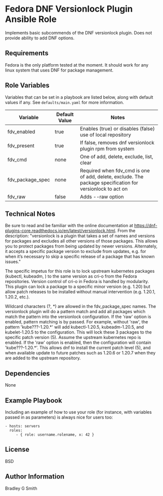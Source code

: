 Fedora DNF Versionlock Plugin Ansible Role
=========

Implements basic subcommends of the DNF versionlock plugin. Does not provide ability to add DNF options.

Requirements
------------

Fedora is the only platform tested at the moment. It should work for any linux system that uses DNF for package management.

Role Variables
--------------

Variables that can be set in a playbook are listed below, along with default values if any. See `defaults/main.yaml` for more information.

| Variable   | Default Value | Notes |
| ---------- | ------------- | ----- |
| fdv_enabled | true | Enables (true) or disables (false) use of local repository |
| fdv_present | true | If false, removes dnf versionlock plugin rpm from system |
| fdv_cmd | none    | One of add, delete, exclude, list, clear |
| fdv_package_spec | none    | Required when fdv_cmd is one of add, delete, exclude. The package specification for versionlock to act on |
| fdv_raw | false    | Adds --raw option |

Technical Notes
---------------

Be sure to read and be familiar with the online documentation at https://dnf-plugins-core.readthedocs.io/en/latest/versionlock.html. From the description: "versionlock is a plugin that takes a set of names and versions for packages and excludes all other versions of those packages. This allows you to protect packages from being updated by newer versions. Alternately, it accepts a specific package version to exclude from updates, e.g. for when it’s necessary to skip a specific release of a package that has known issues."

The specific impetus for this role is to lock upstream kubernetes packages (kubectl, kubeadm, ) to the same version as cri-o from the Fedora repositories. Version control of cri-o in Fedora is handled by modularity. This plugin can lock a package to a specific minor version (e.g. 1.20) but allow patch releases to be installed without manual intervention (e.g. 1.20.1, 1.20.2, etc.).

Wildcard characters (?, \*) are allowed in the fdv_package_spec names. The versionlock plugin will do a pattern match and add all packages which match the pattern into the versionlock configuration. If the 'raw' option is enabled, pattern matching is by passed. For example, without 'raw', the pattern 'kube???-1.20.\*' will add kubectl-1.20.5, kubeadm-1.20.5, and kubelet-1.20.5 to the configuration. This will lock these 3 packages to the specific patch version (5). Assume the upstream kubernetes repo is enabled. If the 'raw' option is enabled, then the configuration will contain 'kube???-1.20.\*'. This allows dnf to install the current patch level (5), and when available update to future patches such as 1.20.6 or 1.20.7 when they are added to the upstream repository.

Dependencies
------------

None

Example Playbook
----------------

Including an example of how to use your role (for instance, with variables passed in as parameters) is always nice for users too:

    - hosts: servers
      roles:
         - { role: username.rolename, x: 42 }

License
-------

BSD

Author Information
------------------

Bradley G Smith
